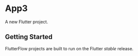 # App3

A new Flutter project.

## Getting Started

FlutterFlow projects are built to run on the Flutter _stable_ release.
